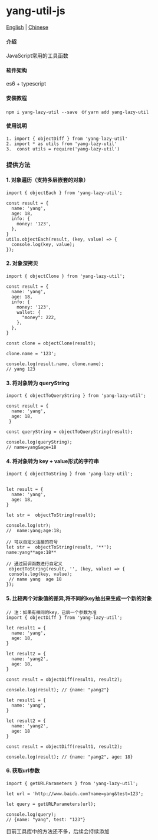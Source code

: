 # yang-util-js
[English](./README.en.md) | [Chinese](./README.md)

#### 介绍
JavaScript常用的工具函数

#### 软件架构
es6 + typescript


#### 安装教程

`npm i yang-lazy-util --save ` or `yarn add yang-lazy-util`

#### 使用说明
```
1. import { objectDiff } from 'yang-lazy-util'
2. import * as utils from 'yang-lazy-util'
3.  const utils = require('yang-lazy-util')
```

### 提供方法

#### 1. 对象遍历（支持多层嵌套的对象）
```
import { objectEach } from 'yang-lazy-util';

const result = {
  name: 'yang',
  age: 18,
  info: {
    money: '123',
  },
}
utils.objectEach(result, (key, value) => {
  console.log(key, value);
});
```

#### 2. 对象深拷贝
```
import { objectClone } from 'yang-lazy-util';

const result = {
  name: 'yang',
  age: 18,
  info: {
    money: '123',
    wallet: {
      "money": 222,
    },
  },
}

const clone = objectClone(result);

clone.name = '123';

console.log(result.name, clone.name);
// yang 123
```

#### 3. 将对象转为 queryString
```
import { objectToQueryString } from 'yang-lazy-util';

const result = {
  name: 'yang',
  age: 18,
 }

const queryString = objectToQueryString(result);

console.log(queryString);
// name=yang&age=18
```

#### 4. 将对象转为 key + value形式的字符串
```
import { objectToString } from 'yang-lazy-util';


let result = {
  name: 'yang',
  age: 18,
}

let str =  objectToString(result);

console.log(str);
//  name:yang;age:18;

// 可以自定义连接的符号
let str =  objectToString(result, '**');
name:yang**age:18**

// 通过回调函数进行自定义
 objectToString(result, '', (key, value) => {
 console.log(key, value);
 // name yang  age 18
});
```

####  5. 比较两个对象值的差异,将不同的key抽出来生成一个新的对象
```
// 注：如果有相同的key，已后一个参数为准
import { objectDiff } from 'yang-lazy-util';

let result1 = {
  name: 'yang',
  age: 18,
}

let result2 = {
  name: 'yang2',
  age: 18,
}

const result = objectDiff(result1, result2);

console.log(result); // {name: "yang2"}

let result1 = {
  name: 'yang',
}

let result2 = {
  name: 'yang2',
  age: 18
}

const result = objectDiff(result1, result2);

console.log(result); // {name: "yang2", age: 18}
```

####  6. 获取url参数
```
import { getURLParameters } from 'yang-lazy-util';

let url = 'http://www.baidu.com?name=yang&test=123';

let query = getURLParameters(url);

console.log(query);
// {name: "yang", test: "123"}
```

目前工具库中的方法还不多，后续会持续添加